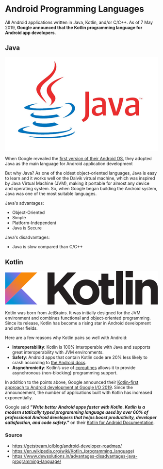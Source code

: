 # Android Programming Languages
All Android applications written in Java, Kotlin, and/or C/C++. As of 7 May 2019, **Google announced that the Kotlin programming language for Android app developers**.

## Java
![Java-Logo](res/java-logo.jpg)

When Google revealed the [first version of their Android OS](https://www.youtube.com/watch?v=_avwGFsv60U), they adopted Java as the main language for Android application development

But why Java? As one of the oldest object-oriented languages, Java is easy to learn and it works well on the Dalvik virtual machine, which was inspired by Java Virtual Machine (JVM), making it portable for almost any device and operating system. So, when Google began building the Android system, Java was one of the most suitable languages.

Java's advantages:
* Object-Oriented
* Simple
* Platform-Independent
* Java is Secure

Java's disadvantages:
* Java is slow compared than C/C++

## Kotlin
![Kotlin-Logo](res/Kotlin_logo.svg.png)

Kotlin was born from JetBrains. It was initially designed for the JVM environment and combines 
functional and object-oriented programming. Since its release, Kotlin has become a rising star in 
Android development and other fields.

Here are a few reasons why Kotlin pairs so well with Android:

* **Interoperability**: Kotlin is 100% interoperable with Java and supports great interoperability with 
JVM environments. 
* **Safety**: Android apps that contain Kotlin code are 20% less likely to crash according 
to [the Android docs](https://developer.android.com/kotlin/first). 
* **Asynchronicity**: Kotlin’s use of [coroutines](https://kotlinlang.org/docs/coroutines-overview.html) allows it to provide asynchronous 
(non-blocking) programming support.

In addition to the points above, Google announced their [Kotlin-first approach to Android development 
at Google I/O 2019](https://developer.android.com/kotlin/first). Since the announcement, the number 
of applications built with Kotlin has increased exponentially.

Google said ***"Write better Android apps faster with Kotlin. Kotlin is a modern statically typed 
programming language used by over 60% of professional Android developers that helps boost productivity, 
developer satisfaction, and code safety."*** on their [Kotlin for Android Documentation](https://developer.android.com/kotlin).

### Source
* https://getstream.io/blog/android-developer-roadmap/
* https://en.wikipedia.org/wiki/Kotlin_(programming_language)
* https://www.dewsolutions.in/advantages-disadvantages-java-programming-language/
